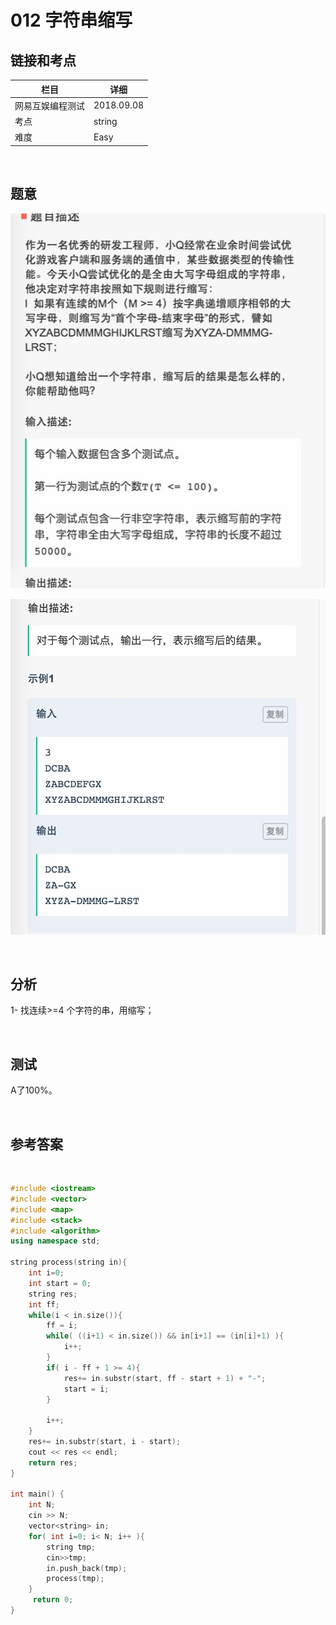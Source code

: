 # 012 字符串缩写

## 链接和考点

| 栏目             | 详细       |
| ---------------- | ---------- |
| 网易互娱编程测试 | 2018.09.08 |
| 考点             | string     |
| 难度             | Easy       |

<br>

## 题意

![image-20180909170607179](image-20180909170607179.png)

![image-20180909212426948](image-20180909212426948.png)



<br>

## 分析 

1- 找连续>=4 个字符的串，用缩写；

<br>

## 测试

A了100%。

<br>

## 参考答案

<br>

```cpp
#include <iostream>
#include <vector>
#include <map>
#include <stack>
#include <algorithm>
using namespace std;

string process(string in){
    int i=0;
    int start = 0;
    string res;
    int ff;
    while(i < in.size()){
        ff = i;
        while( ((i+1) < in.size()) && in[i+1] == (in[i]+1) ){
            i++;
        }
        if( i - ff + 1 >= 4){
            res+= in.substr(start, ff - start + 1) + "-";
            start = i;
        }

        i++;
    }
    res+= in.substr(start, i - start);
    cout << res << endl;
    return res;
}

int main() {
    int N;
    cin >> N;
    vector<string> in;
    for( int i=0; i< N; i++ ){
        string tmp;
        cin>>tmp;
        in.push_back(tmp);
        process(tmp);
    }
     return 0;
}
```

